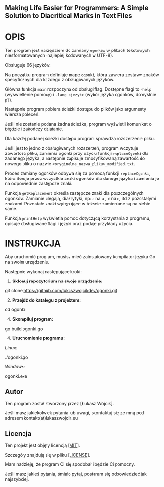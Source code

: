 ## Making Life Easier for Programmers: A Simple Solution to Diacritical Marks in Text Files ##

# OPIS
Ten program jest narzędziem do zamiany `ogonków` w plikach tekstowych niesformatowanych (najlepiej kodowanych w UTF-8).

Obsługuje 66 języków.

Na początku program definiuje mapę `ogonki`, która zawiera zestawy znaków specyficznych dla każdego z obsługiwanych języków.

Główna funkcja `main` rozpoczyna od obsługi flag. 
Dostępne flagi to `-help` (wyswietlenie pomocy) i `-lang <jezyk>` (wybór języka ogonków, domyślnie `pl`).

Następnie program pobiera ścieżki dostępu do plików jako argumenty wiersza poleceń.

Jeśli nie zostanie podana żadna ścieżka, program wyświetli komunikat o błędzie i zakończy działanie.

Dla każdej podanej ścieżki dostępu program sprawdza rozszerzenie pliku.

Jeśli jest to jedno z obsługiwanych rozszerzeń, program wczytuje zawartość pliku, zamienia ogonki przy użyciu funkcji `replaceOgonki` dla zadanego języka, a następnie zapisuje zmodyfikowaną zawartość do nowego pliku o nazwie `<oryginalna_nazwa_pliku>_modified.txt`.

Proces zamiany ogonków odbywa się za pomocą funkcji `replaceOgonki`, która iteruje przez wszystkie znaki ogonków dla danego języka i zamienia je na odpowiednie zastępcze znaki.

Funkcja `getReplacement` określa zastępcze znaki dla poszczególnych ogonków. 
Zamianie ulegają, diakrytyki, np: `ą` na `a` , `ć` na `c`, itd z pozostałymi znakami. 
Pozostałe znaki wytępujące w tekście zamieniane są na siebie same.

Funkcja `printHelp` wyświetla pomoc dotyczącą korzystania z programu, opisuje obsługiwane flagi i języki oraz podaje przykłady użycia.

# INSTRUKCJA

Aby uruchomić program, musisz mieć zainstalowany kompilator języka Go na swoim urządzeniu. 

Następnie wykonaj następujące kroki:

1. **Sklonuj repozytorium na swoje urządzenie:**
   
git clone https://github.com/lukaszwojcikdev/ogonki.git

2. **Przejdź do katalogu z projektem:**
   
cd ogonki

4. **Skompiluj program:**
   
go build ogonki.go

4. **Uruchomienie programu:**
   
*Linux:*

./ogonki.go

*Windows:*

ogonki.exe

## Autor

Ten program został stworzony przez [Łukasz Wójcik]. 

Jeśli masz jakiekolwiek pytania lub uwagi, skontaktuj się ze mną pod adresem kontakt(at)lukaszwojcik.eu

## Licencja

Ten projekt jest objęty licencją [[MIT](https://opensource.org/license/mit/)]. 

Szczegóły znajdują się w pliku [[LICENSE](https://github.com/lukaszwojcikdev/ogonki/blob/main/LICENSE)].

Mam nadzieję, że program Ci się spodobał i będzie Ci pomocny.

Jeśli masz jakieś pytania, śmiało pytaj, postaram się odpowiedzieć jak najszybciej.
